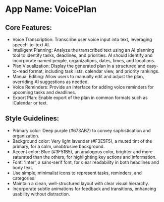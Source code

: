 # **App Name**: VoicePlan

## Core Features:

- Voice Transcription: Transcribe user voice input into text, leveraging speech-to-text AI.
- Intelligent Planning: Analyze the transcribed text using an AI planning tool to identify tasks, deadlines, and priorities. AI should identify and incorporate named people, organizations, dates, times, and locations.
- Plan Visualization: Display the generated plan in a structured and easy-to-read format, including task lists, calendar view, and priority rankings.
- Manual Editing: Allow users to manually edit and adjust the plan, overriding AI suggestions as needed.
- Voice Reminders: Provide an interface for adding voice reminders for upcoming tasks and deadlines.
- Export Plan: Enable export of the plan in common formats such as iCalendar or text.

## Style Guidelines:

- Primary color: Deep purple (#673AB7) to convey sophistication and organization.
- Background color: Very light lavender (#F3E5F5), a muted tint of the primary, for a calm, unobtrusive background.
- Accent color: Blue (#3F51B5), an analogous color, brighter and more saturated than the others, for highlighting key actions and information.
- Font: 'Inter', a sans-serif font, for clear readability in both headlines and body text.
- Use simple, minimalist icons to represent tasks, reminders, and categories.
- Maintain a clean, well-structured layout with clear visual hierarchy.
- Incorporate subtle animations for feedback and transitions, enhancing usability without distraction.